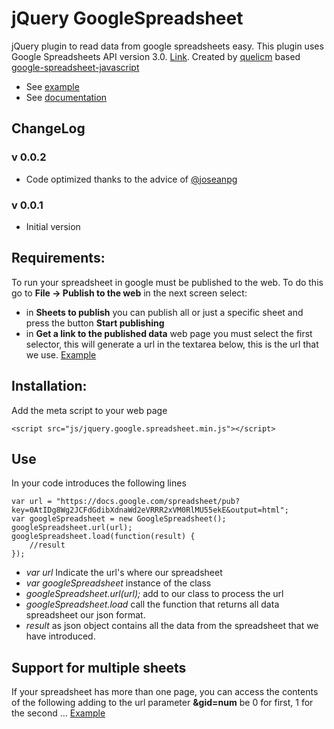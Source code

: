 # jQuery GoogleSpreadsheet

jQuery plugin to read data from google spreadsheets easy. This plugin uses Google Spreadsheets API version 3.0. [Link](https://developers.google.com/google-apps/spreadsheets/). Created by [quelicm](http://quelicoto.es) based [google-spreadsheet-javascript](https://github.com/mikeymckay/google-spreadsheet-javascript)

- See [example](http://htmlpreview.github.io/?https://github.com/nothnk/jquery-google-spreadsheet/blob/master/index.html)
- See [documentation](http://htmlpreview.github.io/?https://github.com/nothnk/jquery-google-spreadsheet/blob/master/docs/index.html)

## ChangeLog

### v 0.0.2
- Code optimized thanks to the advice of [@joseanpg](https://twitter.com/joseanpg)

### v 0.0.1 
- Initial version

## Requirements:

To run your spreadsheet in google must be published to the web. To do this go to **File -> Publish to the web** in the next screen select:

- in **Sheets to publish**  you can publish all or just a specific sheet and press the button **Start publishing**
- in **Get a link to the published data** web page you must select the first selector, this will generate a url in the textarea below, this is the url that we use. [Example](https://docs.google.com/spreadsheet/pub?key=0AtIDg8Wg2JCFdGdibXdnaWd2eVRRR2xVM0RlMU55ekE&output=html)

## Installation:
Add the meta script to your web page

	<script src="js/jquery.google.spreadsheet.min.js"></script>

## Use
In your code introduces the following lines

    var url = "https://docs.google.com/spreadsheet/pub?key=0AtIDg8Wg2JCFdGdibXdnaWd2eVRRR2xVM0RlMU55ekE&output=html";
	var googleSpreadsheet = new GoogleSpreadsheet();
	googleSpreadsheet.url(url);
	googleSpreadsheet.load(function(result) {
		//result 
	});

- *var url* Indicate the url's where our spreadsheet
- *var googleSpreadsheet* instance of the class
- *googleSpreadsheet.url(url);* add to our class to process the url
- *googleSpreadsheet.load* call the function that returns all data spreadsheet our json format.
- *result* as json object contains all the data from the spreadsheet that we have introduced.

## Support for multiple sheets
If your spreadsheet has more than one page, you can access the contents of the following adding to the url parameter **&gid=num** be 0 for first, 1 for the second ... [Example](https://docs.google.com/spreadsheet/pub?key=0AtIDg8Wg2JCFdGdibXdnaWd2eVRRR2xVM0RlMU55ekE&output=html&gid=1)

